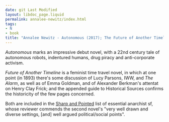 ```yaml
---
date: git Last Modified
layout: libdoc_page.liquid
permalink: annalee-newitz/index.html
tags:
- N
- book
title: "Annalee Newitz - Autonomous (2017); The Future of Another Timeline (2019)"
---
```


_Autonomous_ marks an impressive debut novel, with a 22nd century tale of autonomous robots, indentured humans, drug piracy and anti-corporate activism.

_Future of Another Timeline_ is a feminist time travel novel, in which at one point (in 1893) there's some discussion of Lucy Parsons, IWW, and _The Alarm_, as well as of Emma Goldman, and of Alexander Berkman's attentat on Henry Clay Frick; and the appended guide to Historical Sources confirms the historicity of the few pages concerned.

Both are included in the <a href="https://seesharppress.wordpress.com/2013/10/24/anarchist-science-fiction-favorite-novels/">Sharp and Pointed</a> list of essential anarchist sf, whose reviewer commends the second novel's "very well drawn and diverse settings, [and] well argued political/social points".